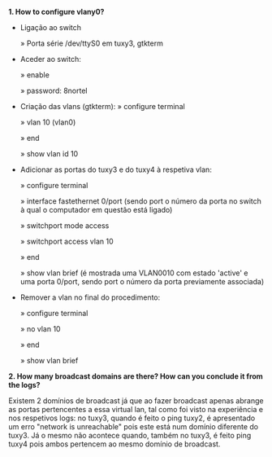 **1. How to configure vlany0?**

- Ligação ao switch
  
  » Porta série /dev/ttyS0 em tuxy3, gtkterm

- Aceder ao switch:
  
  » enable
  
  » password: 8nortel

- Criação das vlans (gtkterm):
  » configure terminal
  
  » vlan 10 (vlan0)
  
  » end
  
  » show vlan id 10

- Adicionar as portas do tuxy3 e do tuxy4 à respetiva vlan:
  
  » configure terminal
  
  » interface fastethernet 0/port (sendo port o número da porta no switch à qual o computador em questão está ligado)
  
  » switchport mode access
  
  » switchport access vlan 10
  
  » end
  
  » show vlan brief (é mostrada uma VLAN0010 com estado 'active' e uma porta 0/port, sendo port o número da porta previamente associada)

- Remover a vlan no final do procedimento:
  
  » configure terminal
  
  » no vlan 10
  
  » end
  
  » show vlan brief

**2. How many broadcast domains are there? How can you conclude it from the logs?**

Existem 2 domínios de broadcast já que ao fazer broadcast apenas abrange as portas pertencentes a essa virtual lan, tal como foi visto na experiência e nos respetivos logs: no tuxy3, quando é feito o ping tuxy2, é apresentado um erro "network is unreachable" pois este está num domínio diferente do tuxy3. Já o mesmo não acontece quando, também no tuxy3, é feito ping tuxy4 pois ambos pertencem ao mesmo domínio de broadcast.
